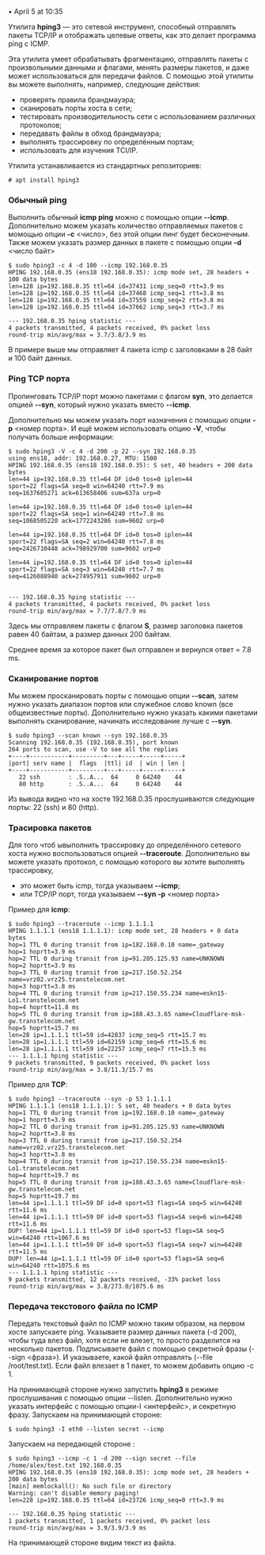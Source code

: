  • April 5 at 10:35

Утилита **hping3** — это сетевой инструмент, способный отправлять пакеты TCP/IP и отображать целевые ответы, как это делает программа ping с ICMP.

Эта утилита умеет обрабатывать фрагментацию, отправлять пакеты с произвольными данными и флагами, менять размеры пакетов, и даже может использоваться для передачи файлов. С помощью этой утилиты вы можете выполнять, например, следующие действия:

- проверять правила брандмауэра;
- сканировать порты хоста в сети;
- тестировать производительность сети с использованием различных протоколов;
- передавать файлы в обход брандмауэра;
- выполнять трассировку по определённым портам;
- использовать для изучения TCI/IP.

Утилита устанавливается из стандартных репозиториев:

```
# apt install hping3
```

### Обычный ping

Выполнить обычный **icmp ping** можно с помощью опции **--icmp**. Дополнительно можем указать количество отправляемых пакетов с момощью опции **-c** <число>, без этой опции пинг будет бесконечным. Также можем указать размер данных в пакете с помощью опции **-d** <число байт>

```
$ sudo hping3 -c 4 -d 100 --icmp 192.168.0.35
HPING 192.168.0.35 (ens18 192.168.0.35): icmp mode set, 28 headers + 100 data bytes
len=128 ip=192.168.0.35 ttl=64 id=37431 icmp_seq=0 rtt=3.9 ms
len=128 ip=192.168.0.35 ttl=64 id=37468 icmp_seq=1 rtt=3.8 ms
len=128 ip=192.168.0.35 ttl=64 id=37559 icmp_seq=2 rtt=3.8 ms
len=128 ip=192.168.0.35 ttl=64 id=37662 icmp_seq=3 rtt=3.7 ms

--- 192.168.0.35 hping statistic ---
4 packets transmitted, 4 packets received, 0% packet loss
round-trip min/avg/max = 3.7/3.8/3.9 ms
```

В примере выше мы отправляет 4 пакета icmp с заголовками в 28 байт и 100 байт данных.

### Ping TCP порта

Пропинговать TCP/IP порт можно пакетами с флагом **syn**, это делается опцией **--syn**, который нужно указать вместо **--icmp**.

Дополнительно мы можем указать порт назначения с помощью опции **-p** <номер порта>. И ещё можем использовать опцию **-V**, чтобы получать больше информации:

```
$ sudo hping3 -V -c 4 -d 200 -p 22 --syn 192.168.0.35
using ens18, addr: 192.168.0.27, MTU: 1500
HPING 192.168.0.35 (ens18 192.168.0.35): S set, 40 headers + 200 data bytes
len=44 ip=192.168.0.35 ttl=64 DF id=0 tos=0 iplen=44
sport=22 flags=SA seq=0 win=64240 rtt=7.9 ms
seq=1637605271 ack=613658406 sum=637a urp=0

len=44 ip=192.168.0.35 ttl=64 DF id=0 tos=0 iplen=44
sport=22 flags=SA seq=1 win=64240 rtt=7.8 ms
seq=1068505220 ack=1772243286 sum=9602 urp=0

len=44 ip=192.168.0.35 ttl=64 DF id=0 tos=0 iplen=44
sport=22 flags=SA seq=2 win=64240 rtt=7.8 ms
seq=2426710448 ack=798929700 sum=9602 urp=0

len=44 ip=192.168.0.35 ttl=64 DF id=0 tos=0 iplen=44
sport=22 flags=SA seq=3 win=64240 rtt=7.7 ms
seq=4126088940 ack=274957911 sum=9602 urp=0


--- 192.168.0.35 hping statistic ---
4 packets transmitted, 4 packets received, 0% packet loss
round-trip min/avg/max = 7.7/7.8/7.9 ms
```

Здесь мы отправляем пакеты с флагом **S**, размер заголовка пакетов равен 40 байтам, а размер данных 200 байтам.

Среднее время за которое пакет был отправлен и вернулся ответ = 7.8 ms.

### Сканирование портов

Мы можем просканировать порты с помощью опции **--scan**, затем нужно указать диапазон портов или служебное слово known (все общеизвестные порты). Дополнительно нужно указать какими пакетами выполнять сканирование, начинать исследование лучше с **--syn**.

```
$ sudo hping3 --scan known --syn 192.168.0.35
Scanning 192.168.0.35 (192.168.0.35), port known
264 ports to scan, use -V to see all the replies
+----+-----------+---------+---+-----+-----+-----+
|port| serv name |  flags  |ttl| id  | win | len |
+----+-----------+---------+---+-----+-----+-----+
   22 ssh        : .S..A...  64     0 64240    44
   80 http       : .S..A...  64     0 64240    44
```

Из вывода видно что на хосте 192.168.0.35 прослушиваются следующие порты: 22 (ssh) и 80 (http).

### Трасировка пакетов

Для того чтоб ывыполнить трассировку до определённого сетевого хоста нужно воспользоваться опцией **--traceroute**. Дополнительно вы можете указать протокол, с помощью которого вы хотите выполнять трассировку,

- это может быть icmp, тогда указываем **--icmp**;
- или TCP/IP порт, тогда указываем **--syn -p** <номер порта>

Пример для **icmp**:

```
$ sudo hping3 --traceroute --icmp 1.1.1.1
HPING 1.1.1.1 (ens18 1.1.1.1): icmp mode set, 28 headers + 0 data bytes
hop=1 TTL 0 during transit from ip=182.168.0.10 name=_gateway
hop=1 hoprtt=3.9 ms
hop=2 TTL 0 during transit from ip=91.205.125.93 name=UNKNOWN
hop=2 hoprtt=3.9 ms
hop=3 TTL 0 during transit from ip=217.150.52.254 name=vrz02.vrz25.transtelecom.net
hop=3 hoprtt=3.8 ms
hop=4 TTL 0 during transit from ip=217.150.55.234 name=mskn15-Lo1.transtelecom.net
hop=4 hoprtt=11.8 ms
hop=5 TTL 0 during transit from ip=188.43.3.65 name=Cloudflare-msk-gw.transtelecom.net
hop=5 hoprtt=15.7 ms
len=28 ip=1.1.1.1 ttl=59 id=42837 icmp_seq=5 rtt=15.7 ms
len=28 ip=1.1.1.1 ttl=59 id=62159 icmp_seq=6 rtt=15.6 ms
len=28 ip=1.1.1.1 ttl=59 id=22257 icmp_seq=7 rtt=15.5 ms
--- 1.1.1.1 hping statistic ---
9 packets transmitted, 9 packets received, 0% packet loss
round-trip min/avg/max = 3.8/11.3/15.7 ms
```

Пример для **TCP**:

```
$ sudo hping3 --traceroute --syn -p 53 1.1.1.1
HPING 1.1.1.1 (ens18 1.1.1.1): S set, 40 headers + 0 data bytes
hop=1 TTL 0 during transit from ip=192.168.0.10 name=_gateway
hop=1 hoprtt=3.9 ms
hop=2 TTL 0 during transit from ip=91.205.125.93 name=UNKNOWN
hop=2 hoprtt=3.8 ms
hop=3 TTL 0 during transit from ip=217.150.52.254 name=vrz02.vrz25.transtelecom.net
hop=3 hoprtt=3.8 ms
hop=4 TTL 0 during transit from ip=217.150.55.234 name=mskn15-Lo1.transtelecom.net
hop=4 hoprtt=19.7 ms
hop=5 TTL 0 during transit from ip=188.43.3.65 name=Cloudflare-msk-gw.transtelecom.net
hop=5 hoprtt=19.7 ms
len=44 ip=1.1.1.1 ttl=59 DF id=0 sport=53 flags=SA seq=5 win=64240 rtt=11.6 ms
len=44 ip=1.1.1.1 ttl=59 DF id=0 sport=53 flags=SA seq=6 win=64240 rtt=11.6 ms
DUP! len=44 ip=1.1.1.1 ttl=59 DF id=0 sport=53 flags=SA seq=5 win=64240 rtt=1067.6 ms
len=44 ip=1.1.1.1 ttl=59 DF id=0 sport=53 flags=SA seq=7 win=64240 rtt=11.5 ms
DUP! len=44 ip=1.1.1.1 ttl=59 DF id=0 sport=53 flags=SA seq=6 win=64240 rtt=1075.6 ms
--- 1.1.1.1 hping statistic ---
9 packets transmitted, 12 packets received, -33% packet loss
round-trip min/avg/max = 3.8/273.0/1075.6 ms
```

### Передача текстового файла по ICMP

Передать текстовый файл по ICMP можно таким образом, на первом хосте запускаете ping. Указываете размер данных пакета (-d 200), чтобы туда влез файл, хотя если не влезет, то просто разделится на несколько пакетов. Подписываете файл с помощью секретной фразы (--sign <фраза>). И указываете, какой файл отправлять (--file /root/test.txt). Если файл влезает в 1 пакет, то можем добавить опцию -с 1.

На принимающей стороне нужно запустить **hping3** в режиме прослушивания с помощью опции --listen. Дополнительно нужно указать интерфейс с помощью опции-I <интерфейс>, и секретную фразу. Запускаем на принимающей стороне:

```
$ sudo hping3 -I eth0 --listen secret --icmp
```

Запускаем на передающей стороне :

```
$ sudo hping3 --icmp -c 1 -d 200 --sign secret --file /home/alex/test.txt 192.168.0.35
HPING 192.168.0.35 (ens18 192.168.0.35): icmp mode set, 28 headers + 200 data bytes
[main] memlockall(): No such file or directory
Warning: can't disable memory paging!
len=228 ip=192.168.0.35 ttl=64 id=23726 icmp_seq=0 rtt=3.9 ms

--- 192.168.0.35 hping statistic ---
1 packets transmitted, 1 packets received, 0% packet loss
round-trip min/avg/max = 3.9/3.9/3.9 ms
```

На принимающей стороне видим текст из файла.